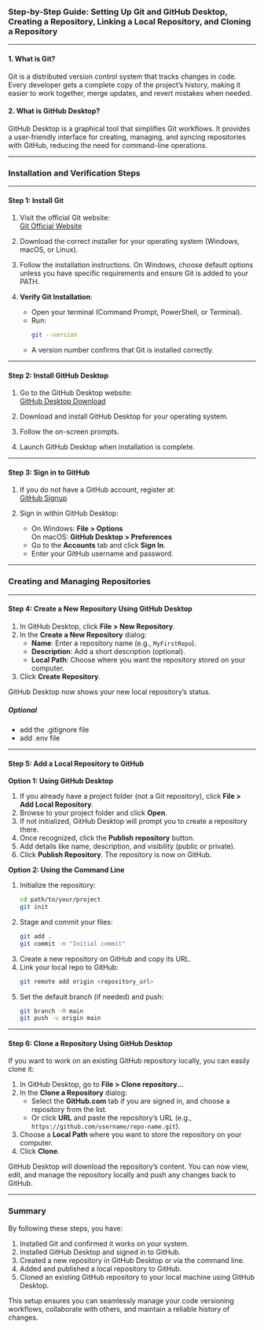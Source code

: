 ### Step-by-Step Guide: Setting Up Git and GitHub Desktop, Creating a Repository, Linking a Local Repository, and Cloning a Repository

---

#### 1. **What is Git?**

Git is a distributed version control system that tracks changes in code. Every developer gets a complete copy of the project’s history, making it easier to work together, merge updates, and revert mistakes when needed.

#### 2. **What is GitHub Desktop?**

GitHub Desktop is a graphical tool that simplifies Git workflows. It provides a user-friendly interface for creating, managing, and syncing repositories with GitHub, reducing the need for command-line operations.

---

### Installation and Verification Steps

---

#### **Step 1: Install Git**

1. Visit the official Git website:  
   [Git Official Website](https://git-scm.com/)
2. Download the correct installer for your operating system (Windows, macOS, or Linux).

3. Follow the installation instructions. On Windows, choose default options unless you have specific requirements and ensure Git is added to your PATH.

4. **Verify Git Installation**:
   - Open your terminal (Command Prompt, PowerShell, or Terminal).
   - Run:
     ```bash
     git --version
     ```
   - A version number confirms that Git is installed correctly.

---

#### **Step 2: Install GitHub Desktop**

1. Go to the GitHub Desktop website:  
   [GitHub Desktop Download](https://desktop.github.com/)

2. Download and install GitHub Desktop for your operating system.

3. Follow the on-screen prompts.

4. Launch GitHub Desktop when installation is complete.

---

#### **Step 3: Sign in to GitHub**

1. If you do not have a GitHub account, register at:  
   [GitHub Signup](https://github.com/)

2. Sign in within GitHub Desktop:
   - On Windows: **File > Options**  
     On macOS: **GitHub Desktop > Preferences**
   - Go to the **Accounts** tab and click **Sign In**.
   - Enter your GitHub username and password.

---

### Creating and Managing Repositories

---

#### **Step 4: Create a New Repository Using GitHub Desktop**

1. In GitHub Desktop, click **File > New Repository**.
2. In the **Create a New Repository** dialog:
   - **Name**: Enter a repository name (e.g., `MyFirstRepo`).
   - **Description**: Add a short description (optional).
   - **Local Path**: Choose where you want the repository stored on your computer.
3. Click **Create Repository**.

GitHub Desktop now shows your new local repository’s status.

##### _Optional_

- add the .gitignore file
- add .env file

---

#### **Step 5: Add a Local Repository to GitHub**

**Option 1: Using GitHub Desktop**

1. If you already have a project folder (not a Git repository), click **File > Add Local Repository**.
2. Browse to your project folder and click **Open**.
3. If not initialized, GitHub Desktop will prompt you to create a repository there.
4. Once recognized, click the **Publish repository** button.
5. Add details like name, description, and visibility (public or private).
6. Click **Publish Repository**. The repository is now on GitHub.

**Option 2: Using the Command Line**

1. Initialize the repository:
   ```bash
   cd path/to/your/project
   git init
   ```
2. Stage and commit your files:
   ```bash
   git add .
   git commit -m "Initial commit"
   ```
3. Create a new repository on GitHub and copy its URL.
4. Link your local repo to GitHub:
   ```bash
   git remote add origin <repository_url>
   ```
5. Set the default branch (if needed) and push:
   ```bash
   git branch -M main
   git push -u origin main
   ```

---

#### **Step 6: Clone a Repository Using GitHub Desktop**

If you want to work on an existing GitHub repository locally, you can easily clone it:

1. In GitHub Desktop, go to **File > Clone repository...**
2. In the **Clone a Repository** dialog:
   - Select the **GitHub.com** tab if you are signed in, and choose a repository from the list.
   - Or click **URL** and paste the repository’s URL (e.g., `https://github.com/username/repo-name.git`).
3. Choose a **Local Path** where you want to store the repository on your computer.
4. Click **Clone**.

GitHub Desktop will download the repository’s content. You can now view, edit, and manage the repository locally and push any changes back to GitHub.

---

### Summary

By following these steps, you have:

1. Installed Git and confirmed it works on your system.
2. Installed GitHub Desktop and signed in to GitHub.
3. Created a new repository in GitHub Desktop or via the command line.
4. Added and published a local repository to GitHub.
5. Cloned an existing GitHub repository to your local machine using GitHub Desktop.

This setup ensures you can seamlessly manage your code versioning workflows, collaborate with others, and maintain a reliable history of changes.
